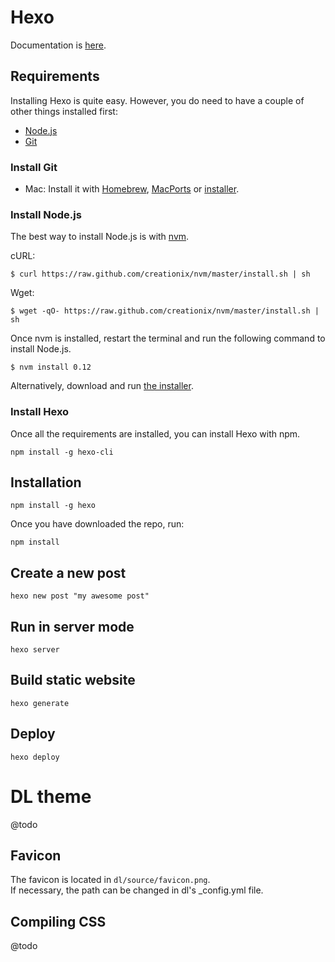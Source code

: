 # Hexo

Documentation is [here](https://hexo.io/).

## Requirements

Installing Hexo is quite easy. However, you do need to have a couple of other things installed first:

- [Node.js](http://nodejs.org/)
- [Git](http://git-scm.com/)

### Install Git

- Mac: Install it with [Homebrew](http://mxcl.github.com/homebrew/), [MacPorts](http://www.macports.org/) or [installer](http://sourceforge.net/projects/git-osx-installer/).

### Install Node.js

The best way to install Node.js is with [nvm](https://github.com/creationix/nvm).

cURL:

```
$ curl https://raw.github.com/creationix/nvm/master/install.sh | sh
```

Wget:

```
$ wget -qO- https://raw.github.com/creationix/nvm/master/install.sh | sh
```

Once nvm is installed, restart the terminal and run the following command to install Node.js.

```
$ nvm install 0.12
```

Alternatively, download and run [the installer](http://nodejs.org/).

### Install Hexo

Once all the requirements are installed, you can install Hexo with npm.

`npm install -g hexo-cli`

## Installation

`npm install -g hexo`

Once you have downloaded the repo, run:

`npm install`

## Create a new post

`hexo new post "my awesome post"`

## Run in server mode

`hexo server`

## Build static website

`hexo generate`

## Deploy

`hexo deploy`

# DL theme

@todo

## Favicon

The favicon is located in `dl/source/favicon.png`.  
If necessary, the path can be changed in dl's _config.yml file.

## Compiling CSS

@todo
